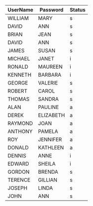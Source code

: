 |UserName	|Password	|Status
|---------- |---------- |------|
|WILLIAM	|MARY	    |s
|DAVID	    |ANN	    |s
|BRIAN	    |JEAN	    |s
|DAVID	    |ANN	    |s
|JAMES	    |SUSAN	    |s
|MICHAEL	|JANET	    |i
|RONALD	    |MAUREEN	|i
|KENNETH	|BARBARA	|i
|GEORGE	    |VALERIE	|s
|ROBERT	    |CAROL	    |s
|THOMAS	    |SANDRA	    |s
|ALAN	    |PAULINE	|a
|DEREK	    |ELIZABETH	|a
|RAYMOND	|JOAN	    |a
|ANTHONY	|PAMELA	    |a
|ROY	    |JENNIFER	|a
|DONALD	    |KATHLEEN	|a
|DENNIS	    |ANNE	    |i
|EDWARD	    |SHEILA	    |i
|GORDON	    |BRENDA	    |s
|TERENCE	|GILLIAN	|s
|JOSEPH	    |LINDA	    |s
|JOHN    |ANN	    |s
